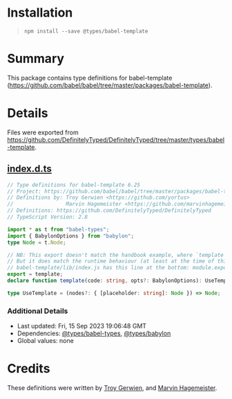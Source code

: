 # Installation
> `npm install --save @types/babel-template`

# Summary
This package contains type definitions for babel-template (https://github.com/babel/babel/tree/master/packages/babel-template).

# Details
Files were exported from https://github.com/DefinitelyTyped/DefinitelyTyped/tree/master/types/babel-template.
## [index.d.ts](https://github.com/DefinitelyTyped/DefinitelyTyped/tree/master/types/babel-template/index.d.ts)
````ts
// Type definitions for babel-template 6.25
// Project: https://github.com/babel/babel/tree/master/packages/babel-template, https://babeljs.io
// Definitions by: Troy Gerwien <https://github.com/yortus>
//                 Marvin Hagemeister <https://github.com/marvinhagemeister>
// Definitions: https://github.com/DefinitelyTyped/DefinitelyTyped
// TypeScript Version: 2.8

import * as t from "babel-types";
import { BabylonOptions } from "babylon";
type Node = t.Node;

// NB: This export doesn't match the handbook example, where `template` is the default export.
// But it does match the runtime behaviour (at least at the time of this writing). For some reason,
// babel-template/lib/index.js has this line at the bottom: module.exports = exports["default"];
export = template;
declare function template(code: string, opts?: BabylonOptions): UseTemplate;

type UseTemplate = (nodes?: { [placeholder: string]: Node }) => Node;

````

### Additional Details
 * Last updated: Fri, 15 Sep 2023 19:06:48 GMT
 * Dependencies: [@types/babel-types](https://npmjs.com/package/@types/babel-types), [@types/babylon](https://npmjs.com/package/@types/babylon)
 * Global values: none

# Credits
These definitions were written by [Troy Gerwien](https://github.com/yortus), and [Marvin Hagemeister](https://github.com/marvinhagemeister).
